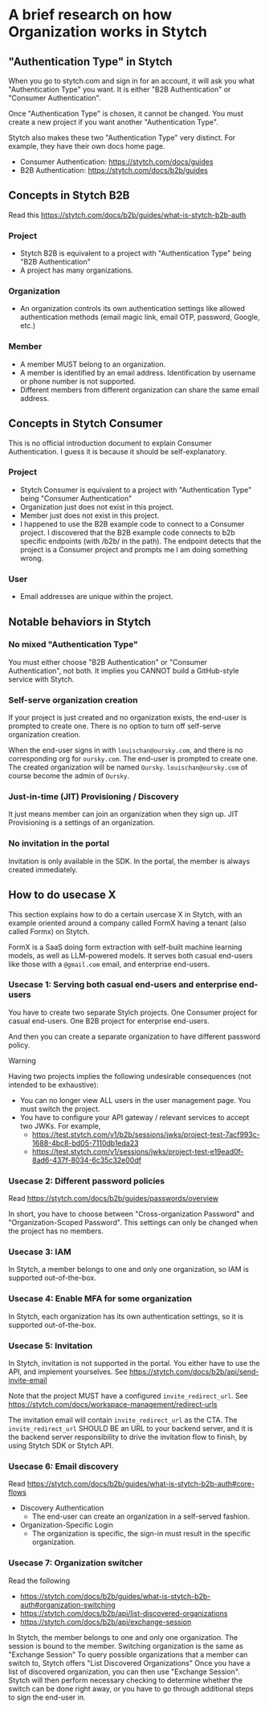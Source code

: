 # A brief research on how Organization works in Stytch

## "Authentication Type" in Stytch

When you go to stytch.com and sign in for an account,
it will ask you what "Authentication Type" you want.
It is either "B2B Authentication" or "Consumer Authentication".

Once "Authentication Type" is chosen, it cannot be changed.
You must create a new project if you want another "Authentication Type".

Stytch also makes these two "Authentication Type" very distinct.
For example, they have their own docs home page.

- Consumer Authentication: https://stytch.com/docs/guides
- B2B Authentication: https://stytch.com/docs/b2b/guides

## Concepts in Stytch B2B

Read this https://stytch.com/docs/b2b/guides/what-is-stytch-b2b-auth

### Project

- Stytch B2B is equivalent to a project with "Authentication Type" being "B2B Authentication"
- A project has many organizations.

### Organization

- An organization controls its own authentication settings like allowed authentication methods (email magic link, email OTP, password, Google, etc.)

### Member

- A member MUST belong to an organization.
- A member is identified by an email address. Identification by username or phone number is not supported.
- Different members from different organization can share the same email address. 

## Concepts in Stytch Consumer

This is no official introduction document to explain Consumer Authentication.
I guess it is because it should be self-explanatory.

### Project

- Stytch Consumer is equivalent to a project with "Authentication Type" being "Consumer Authentication"
- Organization just does not exist in this project.
- Member just does not exist in this project.
- I happened to use the B2B example code to connect to a Consumer project.
  I discovered that the B2B example code connects to b2b specific endpoints (with /b2b/ in the path).
  The endpoint detects that the project is a Consumer project and prompts me I am doing something wrong.

### User

- Email addresses are unique within the project.

## Notable behaviors in Stytch

### No mixed "Authentication Type"

You must either choose "B2B Authentication" or "Consumer Authentication", not both.
It implies you CANNOT build a GitHub-style service with Stytch.

### Self-serve organization creation

If your project is just created and no organization exists, the end-user is prompted to create one.
There is no option to turn off self-serve organization creation.

When the end-user signs in with `louischan@oursky.com`, and there is no corresponding org for `oursky.com`.
The end-user is prompted to create one. The created organization will be named `Oursky`.
`louischan@oursky.com` of course become the admin of `Oursky`.

### Just-in-time (JIT) Provisioning / Discovery

It just means member can join an organization when they sign up.
JIT Provisioning is a settings of an organization.

### No invitation in the portal

Invitation is only available in the SDK.
In the portal, the member is always created immediately.

## How to do usecase X

This section explains how to do a certain usercase X in Stytch, with an example oriented around a company called FormX having a tenant (also called Formx) on Stytch.

FormX is a SaaS doing form extraction with self-built machine learning models, as well as LLM-powered models.
It serves both casual end-users like those with a `@gmail.com` email, and enterprise end-users.

### Usecase 1: Serving both casual end-users and enterprise end-users

You have to create two separate Stylch projects.
One Consumer project for casual end-users.
One B2B project for enterprise end-users.

And then you can create a separate organization to have different password policy.

> [!WARNING]
> Having two projects implies the following undesirable consequences (not intended to be exhaustive):
> - You can no longer view ALL users in the user management page.
>   You must switch the project.
> - You have to configure your API gateway / relevant services to accept two JWKs.
>   For example,
>   - https://test.stytch.com/v1/b2b/sessions/jwks/project-test-7acf993c-1688-4bc8-bd05-7110db1eda23
>   - https://test.stytch.com/v1/sessions/jwks/project-test-e19ead0f-8ad6-437f-8034-6c35c32e00df

### Usecase 2: Different password policies

Read https://stytch.com/docs/b2b/guides/passwords/overview

In short, you have to choose between "Cross-organization Password" and "Organization-Scoped Password".
This settings can only be changed when the project has no members.

### Usecase 3: IAM

In Stytch, a member belongs to one and only one organization, so IAM is supported out-of-the-box.

### Usecase 4: Enable MFA for some organization

In Stytch, each organization has its own authentication settings, so it is supported out-of-the-box.

### Usecase 5: Invitation

In Stytch, invitation is not supported in the portal.
You either have to use the API, and implement yourselves.
See https://stytch.com/docs/b2b/api/send-invite-email

Note that the project MUST have a configured `invite_redirect_url`.
See https://stytch.com/docs/workspace-management/redirect-urls

The invitation email will contain `invite_redirect_url` as the CTA.
The `invite_redirect_url` SHOULD BE an URL to your backend server,
and it is the backend server responsibility to drive the invitation flow to finish, by using Stytch SDK or Stytch API.

### Usecase 6: Email discovery

Read https://stytch.com/docs/b2b/guides/what-is-stytch-b2b-auth#core-flows

- Discovery Authentication
  - The end-user can create an organization in a self-served fashion.
- Organization-Specific Login
  - The organization is specific, the sign-in must result in the specific organization.

### Usecase 7: Organization switcher

Read the following
- https://stytch.com/docs/b2b/guides/what-is-stytch-b2b-auth#organization-switching
- https://stytch.com/docs/b2b/api/list-discovered-organizations
- https://stytch.com/docs/b2b/api/exchange-session

In Stytch, the member belongs to one and only one organization.
The session is bound to the member.
Switching organization is the same as "Exchange Session"
To query possible organizations that a member can switch to, Stytch offers "List Discovered Organizations"
Once you have a list of discovered organization, you can then use "Exchange Session".
Stytch will then perform necessary checking to determine whether the switch can be done right away,
or you have to go through additional steps to sign the end-user in.
